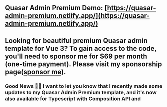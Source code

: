 

## Quasar Admin Premium Demo: [https://quasar-admin-premium.netlify.app/](https://quasar-admin-premium.netlify.app/)


## Looking for beautiful premium Quasar admin template for Vue 3? To gain access to the code, you'll need to sponsor me for $69 per month (one-time payment). Please visit my sponsorship page([sponsor me](https://github.com/sponsors/pratik227)).

### Good News 🎉🎉 I want to let you know that I recently made some updates to my Quasar Admin Premium template, and it's now also available for Typescript with Composition API and <script setup>. 

## Looking for minimalist Quasar template? I have the perfect solution for you. Simply sponsor me $49 a month for once [Sponsor](https://github.com/sponsors/pratik227) and you will gain access to the repo.

Check out the website at https://quasar-minimalist-design.netlify.app/.


# Quasar Admin Template

[![MadeWithVueJs.com shield](https://madewithvuejs.com/storage/repo-shields/2604-shield.svg)](https://madewithvuejs.com/p/quasar-admin/shield-link)

Free Quasar Admin Template based on Vue.js and used Quasar Framework.

## Site: [https://next-quasar-admin.netlify.app/](https://next-quasar-admin.netlify.app/)

# Support

If this helped you in any way, you can contribute to this project for long term survival by supporting me:

### [💜 Support my open-source work on GitHub](https://github.com/sponsors/pratik227)

Be sure to check out my sponsor page.

Thank you so much!!!

## Install the dependencies
```bash
npm install
```

### Start the app in development mode (hot-code reloading, error reporting, etc.)
```bash
quasar dev
```


### Build the app for production
```bash
quasar build
```

## Screens UI
**Login**

![Alt text](src/assets/Login.png?raw=true "Screenshot")

**Dashboard**

![Alt text](src/assets/Dashboard.png?raw=true "Screenshot")

[comment]: <> (**CRM Dashboard**)

[comment]: <> (![Alt text]&#40;src/assets/CRMDashboard.png?raw=true "Screenshot"&#41;)

**Mail**

![Alt text](src/assets/Mail.png?raw=true "Screenshot")

**Lock Screen 1**

![Alt text](src/assets/Lock-1.png?raw=true "Screenshot")


**Lock Screen 2**

![Alt text](src/assets/Lock-2.png?raw=true "Screenshot")


**Pricing**

![Alt text](src/assets/Pricing.png?raw=true "Screenshot")


### Customize the configuration
See [Configuring quasar.conf.js](https://quasar.dev/quasar-cli/quasar-conf-js).

### Sponsors  
  
<p align="center">
  <a href="https://github.com/pratik227/static/blob/main/sponsors.svg">
    <img src='https://github.com/pratik227/static/blob/main/sponsors.svg'/>
  </a>
</p>
  
## License

[MIT](http://opensource.org/licenses/MIT)
